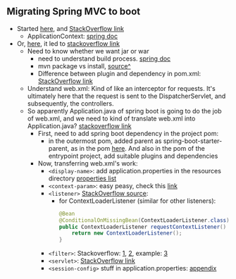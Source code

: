 ## Migrating Spring MVC to boot

- Started [here](http://docs.spring.io/spring-boot/docs/current/reference/html/howto-traditional-deployment.html#howto-convert-an-existing-application-to-spring-boot), and [StackOverflow link](http://stackoverflow.com/questions/31409231/migrate-existing-spring-app-to-spring-boot-manually-configure-spring-boot)
    - ApplicationContext: [spring doc](https://spring.io/understanding/application-context)
- Or, [here](https://github.com/spring-projects/spring-boot/issues/137), it led to [stackoverflow link](http://stackoverflow.com/questions/20240939/how-to-migrate-from-traditional-java-web-application-with-web-xml-to-spring-boot)
    - Need to know whether we want jar or war
        - need to understand build process. [spring doc](https://spring.io/guides/gs/maven/)
        - mvn package vs install, [source^](https://spring.io/guides/gs/maven/ "Maven also maintains a repository of dependencies on your local machine (usually in a .m2/repository directory in your home directory) for quick access to project dependencies. If you’d like to install your project’s JAR file to that local repository, then you should invoke the install goal: `mvn install`. The install goal will compile, test, and package your project’s code and then copy it into the local dependency repository, ready for another project to reference it as a dependency.")
        - Difference between plugin and dependency in pom.xml: [StackOverflow link](http://stackoverflow.com/questions/11881663/what-is-the-difference-in-maven-between-dependency-and-plugin-tags-in-pom-xml)
    - Understand web.xml: Kind of like an interceptor for requests. It's ultimately here that the request is sent to the DispatcherServlet, and subsequently, the controllers.
    - So apparently Application.java of spring boot is going to do the job of web.xml, and we need to kind of translate web.xml into Application.java? [stackoverflow link](http://stackoverflow.com/a/22408998/3248247)
        - First, need to add spring boot dependency in the project pom:
            - in the outermost pom, added parent as spring-boot-starter-parent, as in the pom [here](http://spring.io/guides/gs/spring-boot/). And also in the pom of the entrypoint project, add suitable plugins and dependencies
        - Now, transferring web.xml's work:
            - `<display-name>`: add application.properties in the resources directory [properties list](https://docs.spring.io/spring-boot/docs/current/reference/html/common-application-properties.html)
            - `<context-param>`: easy peasy, check this [link](http://stackoverflow.com/a/26648258/3248247)
            - `<listener>` [StackOverflow source](http://stackoverflow.com/a/28566481/3248247):
                - for ContextLoaderListener (similar for other listeners):
                    ```java
                    @Bean
                    @ConditionalOnMissingBean(ContextLoaderListener.class)
                    public ContextLoaderListener requestContextListener() {
                        return new ContextLoaderListener();
                    }
                    ```
            - `<filter>`: Stackoverflow: [1](http://stackoverflow.com/a/30658752/3248247), [2](http://stackoverflow.com/a/19830906/3248247), example: [3](http://stackoverflow.com/a/28214811/3248247)
            - `<servlet>`: [StackOverflow link](http://stackoverflow.com/a/22408998/3248247)
            - `<session-config>` stuff in application.properties: [appendix](http://docs.spring.io/spring-boot/docs/current/reference/html/common-application-properties.html)







